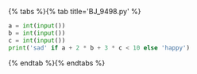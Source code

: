 {% tabs %}{% tab title='BJ_9498.py' %}

```py
a = int(input())
b = int(input())
c = int(input())
print('sad' if a + 2 * b + 3 * c < 10 else 'happy')
```

{% endtab %}{% endtabs %}
